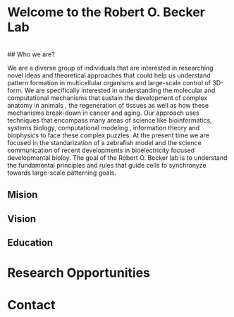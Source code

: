# Welcome to the Robert O. Becker Lab
<br />
## Who we are?

We are a diverse group of individuals that are interested in researching novel ideas and theoretical approaches that could help us understand pattern formation in multicellular organisms and large-scale control of 3D-form. We are specifically interested in understanding the molecular and computational mechanisms that sustain the development of complex anatomy in animals , the regeneration of tissues  as well as how these mechanisms break-down in cancer and aging. Our approach uses techniques that encompass many areas of science like bioinformatics, systems biology, computational modeling , information theory and biophysics to face these complex puzzles. At the present time we are focused in the standarization of a zebrafish model and the science communication of recent developments in bioelectricity focused developmental bioloy. The goal of the Robert O. Becker lab is to understand the fundamental principles and rules that guide cells to synchronyze towards large-scale patterning goals.




## Mision

## Vision

## Education

# Research Opportunities

# Contact

